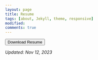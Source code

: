 ```yaml
---
layout: page
title: Resume
tags: [about, Jekyll, theme, responsive]
modified: 
comments: true
---
```


<button id="downloadResumeBtn">Download Resume</button>

<div id="resumeModal" style="display: none;">
  <iframe src="/reports/Kundan_Kumar_Fall2023_Resume.docx.pdf" width="100%" height="600px"></iframe>
</div>

*Updated: Nov 12, 2023*

<script>
  document.getElementById("downloadResumeBtn").addEventListener("click", function() {
    document.getElementById("resumeModal").style.display = "block";
  });
</script>
